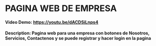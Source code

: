 # PAGINA WEB DE EMPRESA
#### Video Demo:  https://youtu.be/dACDSiLnps4
#### Description: Pagina web para una empresa con botones de Nosotros, Servicios, Contactenos y se puede registrar y hacer login en la pagina
